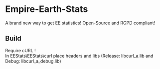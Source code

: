 # Empire-Earth-Stats
A brand new way to get EE statistics! Open-Source and RGPD compliant!

## Build
Require cURL ! \
In EEStats\EEStats\curl place headers and libs (Release: libcurl_a.lib and Debug: libcurl_a_debug.lib)
